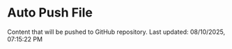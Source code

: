# Auto Push File

Content that will be pushed to GitHub repository.
Last updated: 08/10/2025, 07:15:22 PM